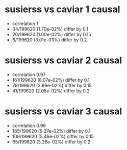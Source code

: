 # susierss vs caviar  1 causal

- correlation 1
- 34/199620 (1.70e-02%) differ by 0.1
- 20/199620 (1.00e-02%) differ by 0.15
- 6/199620 (3.01e-03%) differ by 0.2


# susierss vs caviar  2 causal

- correlation 0.97
- 161/199620 (8.07e-02%) differ by 0.1
- 79/199620 (3.96e-02%) differ by 0.15
- 41/199620 (2.05e-02%) differ by 0.2


# susierss vs caviar  3 causal

- correlation 0.96
- 185/199620 (9.27e-02%) differ by 0.1
- 109/199620 (5.46e-02%) differ by 0.15
- 65/199620 (3.26e-02%) differ by 0.2


